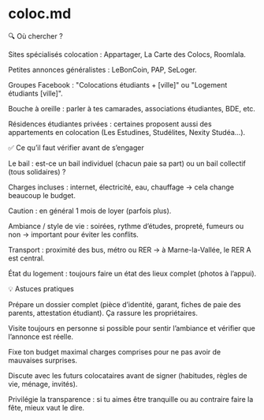 # coloc.md


🔍 Où chercher ?

Sites spécialisés colocation : Appartager, La Carte des Colocs, Roomlala.

Petites annonces généralistes : LeBonCoin, PAP, SeLoger.

Groupes Facebook : "Colocations étudiants + [ville]" ou "Logement étudiants [ville]".

Bouche à oreille : parler à tes camarades, associations étudiantes, BDE, etc.

Résidences étudiantes privées : certaines proposent aussi des appartements en colocation (Les Estudines, Studélites, Nexity Studéa…).

✅ Ce qu’il faut vérifier avant de s’engager

Le bail : est-ce un bail individuel (chacun paie sa part) ou un bail collectif (tous solidaires) ?

Charges incluses : internet, électricité, eau, chauffage → cela change beaucoup le budget.

Caution : en général 1 mois de loyer (parfois plus).

Ambiance / style de vie : soirées, rythme d’études, propreté, fumeurs ou non → important pour éviter les conflits.

Transport : proximité des bus, métro ou RER → à Marne-la-Vallée, le RER A est central.

État du logement : toujours faire un état des lieux complet (photos à l’appui).

💡 Astuces pratiques

Prépare un dossier complet (pièce d’identité, garant, fiches de paie des parents, attestation étudiant). Ça rassure les propriétaires.

Visite toujours en personne si possible pour sentir l’ambiance et vérifier que l’annonce est réelle.

Fixe ton budget maximal charges comprises pour ne pas avoir de mauvaises surprises.

Discute avec les futurs colocataires avant de signer (habitudes, règles de vie, ménage, invités).

Privilégie la transparence : si tu aimes être tranquille ou au contraire faire la fête, mieux vaut le dire.